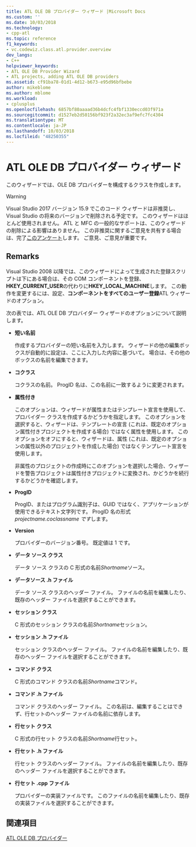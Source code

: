 ```yaml
---
title: ATL OLE DB プロバイダー ウィザード |Microsoft Docs
ms.custom: ''
ms.date: 10/03/2018
ms.technology:
- cpp-atl
ms.topic: reference
f1_keywords:
- vc.codewiz.class.atl.provider.overview
dev_langs:
- C++
helpviewer_keywords:
- ATL OLE DB Provider Wizard
- ATL projects, adding ATL OLE DB providers
ms.assetid: cf91ba78-01d1-4d12-b673-e95d96bfbebe
author: mikeblome
ms.author: mblome
ms.workload:
- cplusplus
ms.openlocfilehash: 6857bf80aaaad36b4dcfc4fbf1330eccd03f971a
ms.sourcegitcommit: d1527eb2d50156bf923f2a32ec3af9efc7fc4304
ms.translationtype: MT
ms.contentlocale: ja-JP
ms.lasthandoff: 10/03/2018
ms.locfileid: "48250355"
---
```

# <a name="atl-ole-db-provider-wizard"></a>ATL OLE DB プロバイダー ウィザード

このウィザードでは、OLE DB プロバイダーを構成するクラスを作成します。

> [!WARNING]
> Visual Studio 2017 バージョン 15.9 でこのコード ウィザードは非推奨し、Visual Studio の将来のバージョンで削除される予定です。 このウィザードはほとんど使用されません。 ATL と MFC の一般的なサポートは、このウィザードの削除による影響はありません。 この非推奨に関するご意見を共有する場合は、完了[このアンケート](https://www.surveymonkey.com/r/QDWKKCN)します。 ご意見、ご意見が重要です。


## <a name="remarks"></a>Remarks

Visual Studio 2008 以降では、このウィザードによって生成された登録スクリプトは下にある場合は、その COM コンポーネントを登録、 **HKEY_CURRENT_USER**の代わりに**HKEY_LOCAL_MACHINE**します。 この動作を変更するには、設定、**コンポーネントをすべてのユーザー登録**ATL ウィザードのオプション。

次の表では、ATL OLE DB プロバイダー ウィザードのオプションについて説明します。

- **短い名前**

   作成するプロバイダーの短い名前を入力します。 ウィザードの他の編集ボックスが自動的に設定は、ここに入力した内容に基づいて。 場合は、その他のボックスの名前を編集できます。

- **コクラス**

   コクラスの名前。 ProgID 名は、この名前に一致するように変更されます。

- **属性付き**

   このオプションは、ウィザードが属性またはテンプレート宣言を使用して、プロバイダー クラスを作成するかどうかを指定します。 このオプションを選択すると、ウィザードは、テンプレートの宣言 (これは、既定のオプション属性付きプロジェクトを作成する場合) ではなく属性を使用します。 このオプションをオフにすると、ウィザードは、属性 (これは、既定のオプションの属性以外のプロジェクトを作成した場合) ではなくテンプレート宣言を使用します。

   非属性のプロジェクトの作成時にこのオプションを選択した場合、ウィザードを警告プロジェクトは属性付きプロジェクトに変換され、かどうかを続行するかどうかを確認します。

- **ProgID**

   ProgID、またはプログラム識別子は、GUID ではなく、アプリケーションが使用できるテキスト文字列です。 ProgID 名の形式*projectname.coclassname です*します。

- **Version**

   プロバイダーのバージョン番号。 既定値は 1 です。

- **データ ソース クラス**

   データ ソース クラスの C 形式の名前*Shortname*ソース。

- **データソース .h ファイル**

   データ ソース クラスのヘッダー ファイル。 ファイルの名前を編集したり、既存のヘッダー ファイルを選択することができます。

- **セッション クラス**

   C 形式のセッション クラスの名前*Shortname*セッション。

- **セッション .h ファイル**

   セッション クラスのヘッダー ファイル。 ファイルの名前を編集したり、既存のヘッダー ファイルを選択することができます。

- **コマンド クラス**

   C 形式のコマンド クラスの名前*Shortname*コマンド。

- **コマンド .h ファイル**

   コマンド クラスのヘッダー ファイル。 この名前は、編集することはできず、行セットのヘッダー ファイルの名前に依存します。

- **行セット クラス**

   C 形式の行セット クラスの名前*Shortname*行セット。

- **行セット .h ファイル**

   行セット クラスのヘッダー ファイル。 ファイルの名前を編集したり、既存のヘッダー ファイルを選択することができます。

- **行セット .cpp ファイル**

   プロバイダーの実装ファイルです。 このファイルの名前を編集したり、既存の実装ファイルを選択することができます。

## <a name="see-also"></a>関連項目

[ATL OLE DB プロバイダー](../../atl/reference/adding-an-atl-ole-db-provider.md)

